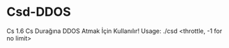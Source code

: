 # Csd-DDOS 
Cs 1.6 Cs Durağına DDOS Atmak İçin Kullanılır!
Usage: ./csd <target IP> <port> <threads> <throttle, -1 for no limit> <saniye>
